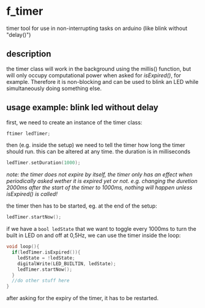 # f_timer
timer tool for use in non-interrupting tasks on arduino (like blink without "delay()")

## description
the timer class will work in the background using the millis() function, but will only occupy computational power when asked for *isExpired()*, for example. Therefore it is non-blocking and can be used to blink an LED while simultaneously doing something else.

## usage example: blink led without delay

first, we need to create an instance of the timer class:
```cpp
ftimer ledTimer;
```
then (e.g. inside the setup) we need to tell the timer how long the timer should run. this can be altered at any time. the duration is in milliseconds
```cpp
ledTimer.setDuration(1000);
```
*note: the timer does not expire by itself, the timer only has an effect when periodically asked wether it is expired yet or not. e.g. changing the duretion 2000ms after the start of the timer to 1000ms, nothing will happen unless isExpired() is called!*

the timer then has to be started, eg. at the end of the setup:
```cpp
ledTimer.startNow();
```
if we have a `bool ledState` that we want to toggle every 1000ms to turn the built in LED on and off at 0,5Hz, we can use the timer inside the loop:
```cpp
void loop(){
  if(ledTimer.isExpired()){
    ledState = !ledState;
    digitalWrite(LED_BUILTIN, ledState);
    ledTimer.startNow();
  }
  //do other stuff here
}
```
after asking for the expiry of the timer, it has to be restarted.
